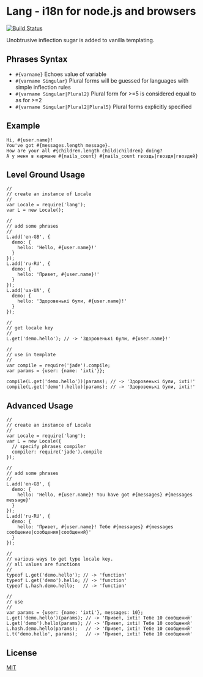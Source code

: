 Lang - i18n for node.js and browsers
====
[![Build Status](https://secure.travis-ci.org/dvv/lang.png)](http://travis-ci.org/dvv/lang)

Unobtrusive inflection sugar is added to vanilla templating.

## Phrases Syntax

-  `#{varname}` Echoes value of variable
-  `#{varname Singular}` Plural forms will be guessed for languages with simple inflection rules
-  `#{varname Singular|Plural2}` Plural form for >=5 is considered equal to as for >=2
-  `#{varname Singular|Plural2|Plural5}` Plural forms explicitly specified

Example
----

    Hi, #{user.name}!
    You've got #{messages.length message}.
    How are your all #{children.length child|children} doing?
    А у меня в кармане #{nails_count} #{nails_count гвоздь|гвоздя|гвоздей}

## Level Ground Usage

    //
    // create an instance of Locale
    //
    var Locale = require('lang');
    var L = new Locale();

    //
    // add some phrases
    //
    L.add('en-GB', {
      demo: {
        hello: 'Hello, #{user.name}!'
      }
    });
    L.add('ru-RU', {
      demo: {
        hello: 'Привет, #{user.name}!'
      }
    });
    L.add('ua-UA', {
      demo: {
        hello: 'Здоровенькі були, #{user.name}!'
      }
    });

    //
    // get locale key
    //
    L.get('demo.hello'); // -> 'Здоровенькі були, #{user.name}!'

    //
    // use in template
    //
    var compile = require('jade').compile;
    var params = {user: {name: 'ixti'}};

    compile(L.get('demo.hello'))(params); // -> 'Здоровенькі були, ixti!'
    compile(L.get('demo').hello)(params); // -> 'Здоровенькі були, ixti!'

## Advanced Usage

    //
    // create an instance of Locale
    //
    var Locale = require('lang');
    var L = new Locale({
      // specify phrases compiler
      compiler: require('jade').compile
    });

    //
    // add some phrases
    //
    L.add('en-GB', {
      demo: {
        hello: 'Hello, #{user.name}! You have got #{messages} #{messages message}'
      }
    });
    L.add('ru-RU', {
      demo: {
        hello: 'Привет, #{user.name}! Тебе #{messages} #{messages сообщение|сообщения|сообщений}'
      }
    });

    //
    // various ways to get type locale key.
    // all values are functions
    //
    typeof L.get('demo.hello'); // -> 'function'
    typeof L.get('demo').hello; // -> 'function'
    typeof L.hash.demo.hello;   // -> 'function'

    //
    // use
    //
    var params = {user: {name: 'ixti'}, messages: 10};
    L.get('demo.hello')(params); // -> 'Привет, ixti! Тебе 10 сообщений'
    L.get('demo').hello(params); // -> 'Привет, ixti! Тебе 10 сообщений'
    L.hash.demo.hello(params);   // -> 'Привет, ixti! Тебе 10 сообщений'
    L.t('demo.hello', params);   // -> 'Привет, ixti! Тебе 10 сообщений'

## License

[MIT](dvv/lang/license.txt)
